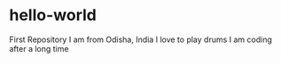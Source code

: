 # hello-world
First Repository
I am from Odisha, India
I love to play drums
I am coding after a long time
